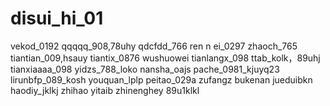# disui_hi_01
vekod_0192
qqqqq_908,78uhy
qdcfdd_766
ren n ei_0297
zhaoch_765
tiantian_009,hsauy
tiantix_0876
wushuowei
tianlangx_098
ttab_kolk，89uhj
tianxiaaaa_098
yidzs_788_loko
nansha_oajs
pache_0981_kjuyq23
lirunbfp_089_kosh
youquan_lplp
peitao_029a
zufangz
bukenan
jueduibkn
haodiy_jklkj
zhihao
yitaib
zhinenghey
89u1klkl
